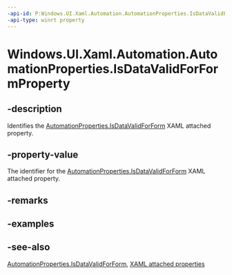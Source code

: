 ```yaml
---
-api-id: P:Windows.UI.Xaml.Automation.AutomationProperties.IsDataValidForFormProperty
-api-type: winrt property
---
```


<!-- Property syntax
public Windows.UI.Xaml.DependencyProperty IsDataValidForFormProperty { get; }
-->

# Windows.UI.Xaml.Automation.AutomationProperties.IsDataValidForFormProperty

## -description
Identifies the [AutomationProperties.IsDataValidForForm](automationproperties_isdatavalidforform.md) XAML attached property.



## -property-value
The identifier for the [AutomationProperties.IsDataValidForForm](automationproperties_isdatavalidforform.md) XAML attached property.

## -remarks

## -examples

## -see-also

[AutomationProperties.IsDataValidForForm](automationproperties_isdatavalidforform.md), [XAML attached properties](/windows/uwp/xaml-platform/attached-properties-overview)

